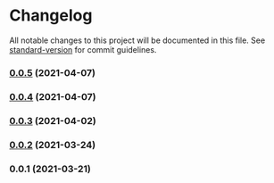 # Changelog

All notable changes to this project will be documented in this file. See [standard-version](https://github.com/conventional-changelog/standard-version) for commit guidelines.

### [0.0.5](https://github.com/cm-madlabs/cdk-constructs/compare/v0.0.4...v0.0.5) (2021-04-07)

### [0.0.4](https://github.com/cm-madlabs/cdk-constructs/compare/v0.0.3...v0.0.4) (2021-04-07)

### [0.0.3](https://github.com/cm-madlabs/cdk-constructs/compare/v0.0.2...v0.0.3) (2021-04-02)

### [0.0.2](https://github.com/cm-madlabs/cdk-constructs/compare/v0.0.1...v0.0.2) (2021-03-24)

### 0.0.1 (2021-03-21)
